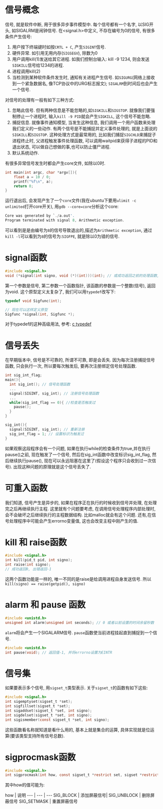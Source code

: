 # 信号概念
信号, 就是软件中断, 用于很多异步事件模型中. 每个信号都有一个名字, 以SIG开头, 如SIGALRM是闹钟信号. 在<signal.h>中定义, 不存在编号为0的信号, 有很多条件产生信号: 
1. 用户按下终端键时如按`CRTL + C`, 产生`SIGINT`信号.
1. 硬件异常. 如引用无用内存(`SIGSEGV`), 除数为0
1. 用户调用kill(1)发送给其它进程. 如我们控制台输入: kill -9 1234, 则会发送`SIGKILL`信号给1234的进程.
1. 进程调用kill(2)
1. 当检测到某种软件条件发生时, 通知有关进程产生信号. 如`SIGURG`(网络上接收到一个紧急数据名, 像TCP协议中的URG标志报文); `SIGALRM`到时间后也会产生一个信号.

对信号的处理有一般有如下三种方式:
1. 忽略此信号. 但有两种信息是不能忽略的,如`SIGKILL`和`SIGSTOP`. 就像我们要强制停止一个进程时, 输入`kill -9 PID`就会产生`SIGKILL`, 这个信号不能忽略.
1. 捕捉信息. 就像事件通知模型, 当发生这种信息, 我们调用一个用户函数来处理我们定义的一些动作. 有两个信号是不能捕捉并定义事件处理的, 就是上面说的`SIGKILL`和`SIGSTOP`. 这种处理方式是最常用的, 比如我们捕捉`SIGCHLD`来捕捉子进程终止时, 父进程触发事件处理函数, 可以调用waitpid来获得子进程的PID和退出状态, 可以做自己想做的事,也可以防止僵尸进程.
1. 默认系统动作.

有很多异常信号发生时都会产生core文件, 如除以0时. 
```c
int main(int argc, char *argv[]){
    float a = 10 / 0;
    printf("%f\n", a);
    return 0;
}
```
运行退出后, 会发现产生了一个`core`文件(我在ubuntu下要用`ulimit -c unlimited`打开core开关), 用`gdb --core=core`分析这个core:
```c
Core was generated by `./a.out'.
Program terminated with signal 8, Arithmetic exception.
```
可以看到是是由编号为`8`的信号导致退出的,描述为`Arithmetic exception`, 通过`kill -l`可以看到为`8`的信号为:`SIGFPE`, 就是除以0为错的信号.

# signal函数
```c
#include <signal.h>
void (*signal(int signo, void (*)(int)))(int); // 或成功返回之前的处理函数, 出错返回SIG_ERR
```
第一个参数是信号, 第二参数一个函数指针, 该函数的参数是一个整数(信号), 返回为void. 这个原型定义太复杂了, 我们可以用`typedef`改写下:
```c
typedef void Sigfunc(int);

// 现在可以这样定义原型
Sigfunc *signal(int, Sigfunc *);
```
对于typedef的这种高级用法, 参考: [c typedef](http://stackoverflow.com/questions/1591361/understanding-typedefs-for-function-pointers-in-c-examples-hints-and-tips-ple)

# 信号丢失
在早期版本中, 信号是不可靠的, 所谓不可靠, 即是会丢失. 因为每次注册捕捉信号函数, 只会执行一次, 所以要每次触发后, 要再次注册绑定信号处理函数.
```c
int sig_int_flag;
main(){
  int sig_int(); // 信号处理函数
  ...
  signal(SIGINT, sig_int); // 注册信号处理函数
  ...
  while(sig_int_flag == 0){ //检查是否触发过
    pause();
  }
}

sig_int(){
  signal(SIGINT, sig_int); // 重新注册
  sig_int_flag = 1; // 设置标识为触发过
}
```
如果观察这段程序会有一个问题, 如果在执行while的检查条件为true,并在执行pause()之前, 现在触发了一个信号, 然后在sig_int函数中改变标识sig_int_flag, 然后继续执行pause(), 现在可以永远阻塞在这里了(假设这个程序只会收到过一次信号). 出现这种问题的原理就是这个信号丢失了.

# 可重入函数
我们知道, 信号产生是异步的, 如果在程序正在执行的时候收到信号并处理, 在处理完之后再继续执行主程. 这里就有个问题要考虑, 在调用信号处理程序内部处理时, 会不会破坏之后继续执行的主程数据结构. 比如malloc就会有这个问题. 还有,在信号处理程序中可能会产生errorno变量值, 这也会改变主程中刚产生的值.

# kill 和 raise函数
```c
#include <signal.h>
int kill(pid_t pid, int signo);
int raise(int signo);
// 成功返回0, 出错返回-1
```
这两个函数功能是一样的, 唯一不同的是raise是给调用进程自身发送信号. 所以 `kill(signo) == raise(getpid(), signo)`

# alarm 和 pause 函数
```c
#include <unistd.h>
unsigned int alarm(unsigned int seconds); // 0 或者以前设置的时间余留秒数
```
`alarm`将会产生一个SIGALARM信号.
`pause`函数使当前进程挂起直到捕捉到一个信号.
```c
#include <unistd.h>
int pause(void); // 返回值-1, 并将errorno设置为EINTR
```

# 信号集
如果要表示多个信号, 用`sigset_t`类型表示. 关于`sigset_t`的函数有如下这些:
```c
#include <signal.h>
int sigemptyset(sigset_t *set);
int sigfillset(sigset_t *set);
int sigaddset(sigset_t *set, int signo);
int sigdelset(sigset_t *set, int signo);
int sigismember(const sigset_t *set, int signo);
```
这些函数看名称就知道是看什么用的, 基本上就是集合的运算, 具体实现就是位运算(要该类型支持所有信号总数).

# sigprocmask函数
```c
#include <signal.h>
int sigprocmask(int how, const sigset_t *restrict set, sigset *restrict oset); // 成功返回0, 出错返回-1
```
其中how的值可能为:

how | 说明
--- | --- | ---
SIG_BLOCK | 添加屏蔽信号|
SIG_UNBLOCK | 删除屏蔽信号
SIG_SETMASK | 重置屏蔽信号


























